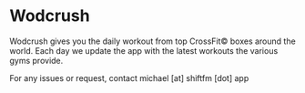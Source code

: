 # Wodcrush

Wodcrush gives you the daily workout from top CrossFit© boxes around the world. Each day we update the app with the latest workouts the various gyms provide.

For any issues or request, contact michael [at] shiftfm [dot] app

